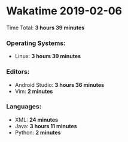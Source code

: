 # Wakatime 2019-02-06

Time Total: **3 hours 39 minutes**

### Operating Systems:
- Linux: **3 hours 39 minutes** 

### Editors:
- Android Studio: **3 hours 36 minutes** 
- Vim: **2 minutes** 

### Languages:
- XML: **24 minutes** 
- Java: **3 hours 11 minutes** 
- Python: **2 minutes** 


